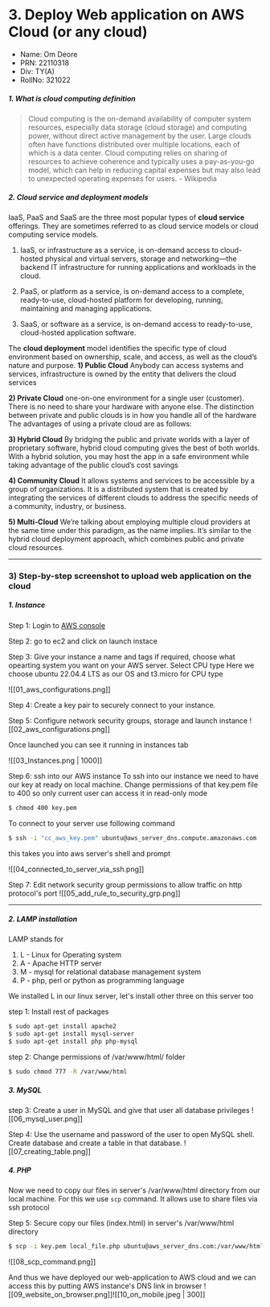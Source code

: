 # 3. Deploy Web application on AWS Cloud (or any cloud)
- Name:     Om Deore
- PRN:      22110318
- Div:      TY(A)
- RollNo:   321022


##### 1. What is cloud computing definition
> Cloud computing is the on-demand availability of computer system resources, especially data storage (cloud storage) and computing power, without direct active management by the user. Large clouds often have functions distributed over multiple locations, each of which is a data center. Cloud computing relies on sharing of resources to achieve coherence and typically uses a pay-as-you-go model, which can help in reducing capital expenses but may also lead to unexpected operating expenses for users.
\- Wikipedia

##### 2. Cloud service and deployment models
IaaS, PaaS and SaaS are the three most popular types of **cloud service** offerings. They are sometimes referred to as cloud service models or cloud computing service models.
   1) IaaS, or infrastructure as a service, is on-demand access to cloud-hosted physical and virtual servers, storage and networking—the backend IT infrastructure for running applications and workloads in the cloud.

   2) PaaS, or platform as a service, is on-demand access to a complete, ready-to-use, cloud-hosted platform for developing, running, maintaining and managing applications.

   3) SaaS, or software as a service, is on-demand access to ready-to-use, cloud-hosted application software.

The **cloud deployment** model identifies the specific type of cloud environment based on ownership, scale, and access, as well as the cloud’s nature and purpose.
**1) Public Cloud**
Anybody can access systems and services, infrastructure is owned by the entity that delivers the cloud services

**2) Private Cloud**
one-on-one environment for a single user (customer). There is no need to share your hardware with anyone else. The distinction between private and public clouds is in how you handle all of the hardware
The advantages of using a private cloud are as follows: 

**3) Hybrid Cloud**
By bridging the public and private worlds with a layer of proprietary software, hybrid cloud computing gives the best of both worlds. With a hybrid solution, you may host the app in a safe environment while taking advantage of the public cloud’s cost savings

**4) Community Cloud**
It allows systems and services to be accessible by a group of organizations. It is a distributed system that is created by integrating the services of different clouds to address the specific needs of a community, industry, or business.

**5) Multi-Cloud**
We’re talking about employing multiple cloud providers at the same time under this paradigm, as the name implies. It’s similar to the hybrid cloud deployment approach, which combines public and private cloud resources.

---

### 3) Step-by-step screenshot to upload web application on the cloud 
##### 1. Instance

Step 1: Login to [AWS console](https://aws.amazon.com/console/)

Step 2: go to ec2 and click on launch instace

Step 3: Give your instance a name and tags if required, choose what opearting system you want on your AWS server. Select CPU type 
Here we choose ubuntu 22.04.4 LTS as our OS and t3.micro for CPU type

![[01_aws_configurations.png]]


Step 4: Create a key pair to securely connect to your instance.

Step 5: Configure network security groups, storage and launch instance
![[02_aws_configurations.png]]

Once launched you can see it running in instances tab

![[03_Instances.png | 1000]]


Step 6: ssh into our AWS instance
To ssh into our instance we need to have our key at ready on local machine. Change permissions of that key.pem file to 400 so only current user can access it in read-only mode

 ```bash
$ chmod 400 key.pem 
```
To connect to your server use following command

```bash
$ ssh -i "cc_aws_key.pem" ubuntu@aws_server_dns.compute.amazonaws.com
```

this takes you into aws server's shell and prompt

![[04_connected_to_server_via_ssh.png]]


Step 7: Edit network security group permissions to allow traffic on http protocol's port
![[05_add_rule_to_security_grp.png]]

***
##### 2. LAMP installation

LAMP stands for
1. L - Linux for Operating system
2. A - Apache HTTP server
3. M - mysql for relational database management system
4. P - php, perl or python as programming language

We installed L in our linux server, let's install other three on this server too

step 1: Install rest of packages
```bash
$ sudo apt-get install apache2
$ sudo apt-get install mysql-server
$ sudo apt-get install php php-mysql
```

step 2: Change permissions of /var/www/html/ folder
```bash
$ sudo chmod 777 -R /var/www/html
```

##### 3. MySQL
step 3: Create a user in MySQL and give that user all database privileges
![[06_mysql_user.png]]


Step 4: Use the username and password of the user to open MySQL shell.
Create database and create a table in that database.
![[07_creating_table.png]]


##### 4. PHP
Now we need to copy our files in server's /var/www/html directory from our local machine. For this we use `scp` command. It allows use to share files via ssh protocol

Step 5: Secure copy our files (index.html) in server's /var/www/html directory

```bash
$ scp -i key.pem local_file.php ubuntu@aws_server_dns.com:/var/www/html/
```

![[08_scp_command.png]]

And thus we have deployed our web-application to AWS cloud and we can access this by putting AWS instance's DNS link in browser
![[09_website_on_browser.png]]![[10_on_mobile.jpeg | 300]]